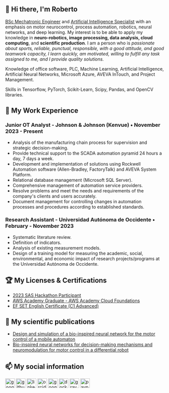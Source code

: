 ## 🙉 Hi there, I'm Roberto

[BSc Mechatronic Engineer](https://drive.google.com/file/d/1np8uE5l2QnVayfb2_UzNASRnShXMJnda/view?usp=sharing) and [Artificial Intelligence Specialist](https://drive.google.com/file/d/1jUNI7I5OJpc0CXK3_06MKOKbpgSQ3iF3/view?usp=sharing) with an emphasis on motor neurocontrol, process automation, robotics, neural networks, and deep learning. My interest is to be able to apply my knowledge in **neuro-robotics, image processing, data analysis, cloud computing**, and **scientific production**. I am a person who is *passionate about sports, reliable, punctual, responsible, with a good attitude, and good teamwork capacity, I learn quickly, am motivated, willing to fulfill any task assigned to me, and I provide quality solutions.*

Knowledge of office software, PLC, Machine Learning, Artificial Intelligence, Artificial Neural Networks, Microsoft Azure, AVEVA InTouch, and Project Management.

Skills in Tensorflow, PyTorch, Scikit-Learn, Scipy, Pandas, and OpenCV libraries.

## 🚀 My Work Experience

### Junior OT Analyst - Johnson & Johnson (Kenvue) • November 2023 - Present

- Analysis of the manufacturing chain process for supervision and strategic decision-making.
- Provide technical support to the SCADA automation pyramid 24 hours a day, 7 days a week.
- Development and implementation of solutions using Rockwell Automation software (Allen-Bradley, FactoryTalk) and AVEVA System Platform.
- Relational database management (Microsoft SQL Server).
- Comprehensive management of automation service providers.
- Resolve problems and meet the needs and requirements of the company's clients and users accurately.
- Document management for controlling changes in automation processes and procedures according to established standards.

### Research Assistant - Universidad Autónoma de Occidente • February - November 2023

- Systematic literature review.
- Definition of indicators.
- Analysis of existing measurement models.
- Design of a training model for measuring the academic, social, environmental, and economic impact of research projects/programs at the Universidad Autónoma de Occidente.

## 🏆 My Licenses & Certifications

- [2023 SAS Hackathon Participant](https://www.credly.com/badges/3d649a83-346a-47d3-bf15-2e01da8a6b06/linked_in_profile)
- [AWS Academy Graduate - AWS Academy Cloud Foundations](https://www.credly.com/badges/69c8a396-b233-4d4f-a3ff-970b617838e7/linked_in_profile)
- [EF SET English Certificate (C1 Advanced)](https://www.efset.org/cert/eLRCFb)

## 📑 My scientific publications

- [Design and simulation of a bio-inspired neural network for the motor control of a mobile automaton](https://doi.org/10.1109/ColCACI56938.2022.9905323)
- [Bio-inspired neural networks for decision-making mechanisms and neuromodulation for motor control in a differential robot](https://doi.org/10.3389/fnbot.2023.1078074)

## 📫 My social information
[<img src='https://cdn.jsdelivr.net/npm/simple-icons@3.0.1/icons/googlesheets.svg' alt='googlesheets' height='30'>](https://drive.google.com/file/d/1mqfazFpd_21115T0aC80PW-uC6pai21o/view?usp=sharing)  [<img src='https://cdn.jsdelivr.net/npm/simple-icons@3.0.1/icons/github.svg' alt='github' height='30'>](https://github.com/Robertto48)  [<img src='https://cdn.jsdelivr.net/npm/simple-icons@3.0.1/icons/linkedin.svg' alt='linkedin' height='30'>](https://www.linkedin.com/in/roberto-jos%C3%A9-guerrero-criollo-4b008a12b/)  [<img src='https://cdn.jsdelivr.net/npm/simple-icons@3.0.1/icons/orcid.svg' alt='orcid' height='30'>](https://orcid.org/0000-0003-4760-4410)  [<img src='https://cdn.jsdelivr.net/npm/simple-icons@3.0.1/icons/googlescholar.svg' alt='googlescholar' height='30'>](https://scholar.google.com/citations?hl=es&user=SfBzugsAAAAJ)  [<img src='https://cdn.jsdelivr.net/npm/simple-icons@3.0.1/icons/docker.svg' alt='docker' height='30'>](https://hub.docker.com/u/criollo48) [<img src='https://cdn.jsdelivr.net/npm/simple-icons@3.0.1/icons/gravatar.svg' alt='gravatar' height='30'>](https://gravatar.com/robertojose7)   [<img src='https://cdn.jsdelivr.net/npm/simple-icons@3.0.1/icons/paypal.svg' alt='paypal' height='30'>](https://paypal.me/robertto48?country.x=CO&locale.x=es_XC)  

